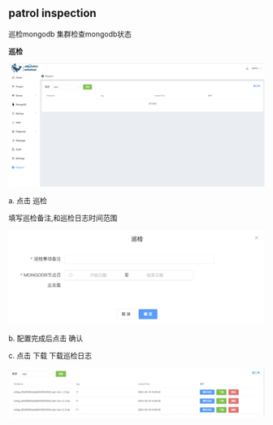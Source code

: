 ## patrol inspection

巡检mongodb 集群检查mongodb状态

**巡检**

![1](../../../../images/whalealPlatformImages/patrolinspection.png)

a. 点击 巡检

填写巡检备注,和巡检日志时间范围

![1](../../../../images/whalealPlatformImages/patrolinspection1.png)

b. 配置完成后点击 确认

c.  点击 下载 下载巡检日志

![1](../../../../images/whalealPlatformImages/patrolinspection2.png)







